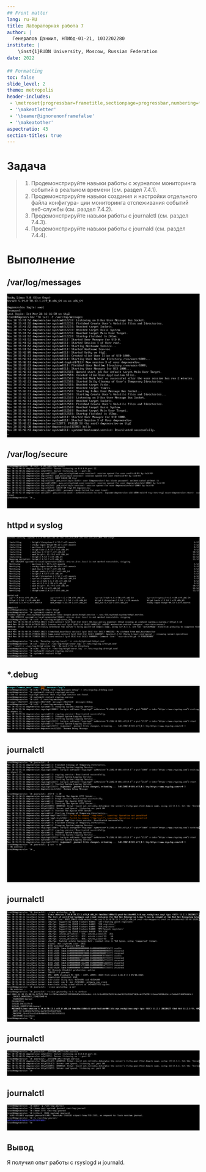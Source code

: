 ```yaml
---
## Front matter
lang: ru-RU
title: Лабораторная работа 7
author: |
  Генералов Даниил, НПИбд-01-21, 1032202280
institute: |
	\inst{1}RUDN University, Moscow, Russian Federation
date: 2022

## Formatting
toc: false
slide_level: 2
theme: metropolis
header-includes: 
 - \metroset{progressbar=frametitle,sectionpage=progressbar,numbering=fraction}
 - '\makeatletter'
 - '\beamer@ignorenonframefalse'
 - '\makeatother'
aspectratio: 43
section-titles: true
---
```


# Задача

> 1. Продемонстрируйте навыки работы с журналом мониторинга событий в реальном
> времени (см. раздел 7.4.1).
> 2. Продемонстрируйте навыки создания и настройки отдельного файла конфигура-
> ции мониторинга отслеживания событий веб-службы (см. раздел 7.4.2).
> 3. Продемонстрируйте навыки работы с journalctl (см. раздел 7.4.3).
> 4. Продемонстрируйте навыки работы с journald (см. раздел 7.4.4).

# Выполнение 

## /var/log/messages

![/var/log/messages](./Screenshot_1.png)

## /var/log/secure

![/var/log/secure](./Screenshot_2.png)

## httpd и syslog

![httpd и syslog](./Screenshot_3.png)

## *.debug

![*.debug](./Screenshot_4.png)

## journalctl

![journalctl](./Screenshot_5.png)

## journalctl 

![journalctl](./Screenshot_6.png)

## journalctl

![journalctl](./Screenshot_7.png)

## journalctl

![journalctl](./Screenshot_8.png)

## Вывод

Я получил опыт работы с rsyslogd и journald.
